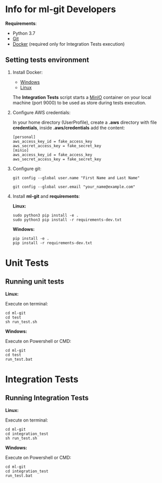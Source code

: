# Info for ml-git Developers

**Requirements**:


*  Python 3.7
*  [Git](https://git-scm.com/)
*  [Docker](https://www.docker.com/) (required only for Integration Tests execution)


## Setting tests environment

1. Install Docker:

    *  [Windows](https://docs.docker.com/docker-for-windows/install/)
    *  [Linux](https://docs.docker.com/install/linux/docker-ce/ubuntu/#install-docker-engine---community-1)


   The **Integration Tests** script starts a [MinIO](https://hub.docker.com/r/minio/minio) container on your local machine (port 9000) to be used as store during tests execution.


2. Configure AWS credentials:

   In your home directory (UserProfile), create a **.aws** directory with file **credentials**, inside **.aws/credentials** add the content:

   ```
   [personal]
   aws_access_key_id = fake_access_key
   aws_secret_access_key = fake_secret_key
   [minio]
   aws_access_key_id = fake_access_key						    
   aws_secret_access_key = fake_secret_key	                    
   ```

   

4. Configure git:

   `git config --global user.name "First Name and Last Name"`

   `git config --global user.email "your_name@example.com"`  

   

5. Install **ml-git** and **requirements**:

   **Linux:**
   
   ```
   sudo python3 pip install -e .
   sudo python3 pip install -r requirements-dev.txt
   ```
   
   **Windows:**
   
   ```
   pip install -e .
   pip install -r requirements-dev.txt
   ```
   
   

# Unit Tests

## Running unit tests

**Linux:**

Execute on terminal:

```
cd ml-git
cd test
sh run_test.sh
```

**Windows:**

Execute on Powershell or CMD:

```
cd ml-git
cd test
run_test.bat
```



# Integration Tests

## Running Integration Tests

**Linux:**

Execute on terminal:

```
cd ml-git
cd integration_test
sh run_test.sh
```

**Windows:**

Execute on Powershell or CMD:

```
cd ml-git
cd integration_test
run_test.bat
```